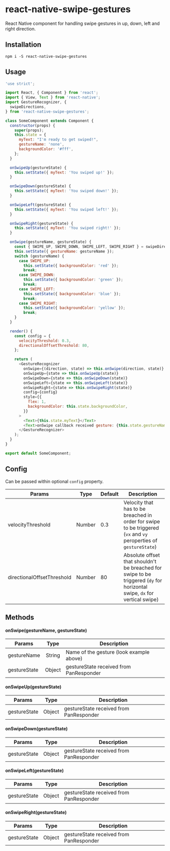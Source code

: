 # react-native-swipe-gestures

React Native component for handling swipe gestures in up, down, left and right direction.

## Installation

`npm i -S react-native-swipe-gestures`

## Usage

```javascript
'use strict';

import React, { Component } from 'react';
import { View, Text } from 'react-native';
import GestureRecognizer, {
  swipeDirections,
} from 'react-native-swipe-gestures';

class SomeComponent extends Component {
  constructor(props) {
    super(props);
    this.state = {
      myText: "I'm ready to get swiped!",
      gestureName: 'none',
      backgroundColor: '#fff',
    };
  }

  onSwipeUp(gestureState) {
    this.setState({ myText: 'You swiped up!' });
  }

  onSwipeDown(gestureState) {
    this.setState({ myText: 'You swiped down!' });
  }

  onSwipeLeft(gestureState) {
    this.setState({ myText: 'You swiped left!' });
  }

  onSwipeRight(gestureState) {
    this.setState({ myText: 'You swiped right!' });
  }

  onSwipe(gestureName, gestureState) {
    const { SWIPE_UP, SWIPE_DOWN, SWIPE_LEFT, SWIPE_RIGHT } = swipeDirections;
    this.setState({ gestureName: gestureName });
    switch (gestureName) {
      case SWIPE_UP:
        this.setState({ backgroundColor: 'red' });
        break;
      case SWIPE_DOWN:
        this.setState({ backgroundColor: 'green' });
        break;
      case SWIPE_LEFT:
        this.setState({ backgroundColor: 'blue' });
        break;
      case SWIPE_RIGHT:
        this.setState({ backgroundColor: 'yellow' });
        break;
    }
  }

  render() {
    const config = {
      velocityThreshold: 0.3,
      directionalOffsetThreshold: 80,
    };

    return (
      <GestureRecognizer
        onSwipe={(direction, state) => this.onSwipe(direction, state)}
        onSwipeUp={state => this.onSwipeUp(state)}
        onSwipeDown={state => this.onSwipeDown(state)}
        onSwipeLeft={state => this.onSwipeLeft(state)}
        onSwipeRight={state => this.onSwipeRight(state)}
        config={config}
        style={{
          flex: 1,
          backgroundColor: this.state.backgroundColor,
        }}
      >
        <Text>{this.state.myText}</Text>
        <Text>onSwipe callback received gesture: {this.state.gestureName}</Text>
      </GestureRecognizer>
    );
  }
}

export default SomeComponent;
```

## Config

Can be passed within optional `config` property.

| Params                     |  Type  | Default | Description                                                                                                               |
| -------------------------- | :----: | ------- | ------------------------------------------------------------------------------------------------------------------------- |
| velocityThreshold          | Number | 0.3     | Velocity that has to be breached in order for swipe to be triggered (`vx` and `vy` peroperties of `gestureState`)         |
| directionalOffsetThreshold | Number | 80      | Absolute offset that shouldn't be breached for swipe to be triggered (`dy` for horizontal swipe, `dx` for vertical swipe) |

## Methods

#### onSwipe(gestureName, gestureState)

| Params       |  Type  | Description                              |
| ------------ | :----: | ---------------------------------------- |
| gestureName  | String | Name of the gesture (look example above) |
| gestureState | Object | gestureState received from PanResponder  |

#### onSwipeUp(gestureState)

| Params       |  Type  | Description                             |
| ------------ | :----: | --------------------------------------- |
| gestureState | Object | gestureState received from PanResponder |

#### onSwipeDown(gestureState)

| Params       |  Type  | Description                             |
| ------------ | :----: | --------------------------------------- |
| gestureState | Object | gestureState received from PanResponder |

#### onSwipeLeft(gestureState)

| Params       |  Type  | Description                             |
| ------------ | :----: | --------------------------------------- |
| gestureState | Object | gestureState received from PanResponder |

#### onSwipeRight(gestureState)

| Params       |  Type  | Description                             |
| ------------ | :----: | --------------------------------------- |
| gestureState | Object | gestureState received from PanResponder |
